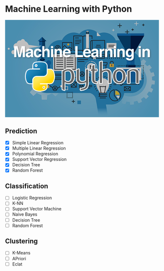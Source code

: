 # Machine Learning with Python

![](Header-photo.png)

## Prediction
- [X] Simple Linear Regression
- [X] Multiple Linear Regression
- [X] Polynomial Regression
- [X] Support Vector Regression
- [X] Decision Tree
- [X] Random Forest 

## Classification
- [ ] Logistic Regression
- [ ] K-NN
- [ ] Support Vector Machine
- [ ] Naive Bayes
- [ ] Decision Tree
- [ ] Random Forest

## Clustering
- [ ] K-Means
- [ ] APriori 
- [ ] Eclat 